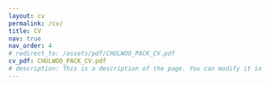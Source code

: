 ```yaml
---
layout: cv
permalink: /cv/
title: CV
nav: true
nav_order: 4
# redirect_to: /assets/pdf/CHULWOO_PACK_CV.pdf
cv_pdf: CHULWOO_PACK_CV.pdf
# description: This is a description of the page. You can modify it in 'pages/_cv.md'. You can also change or remove the top pdf download button.
---
```

